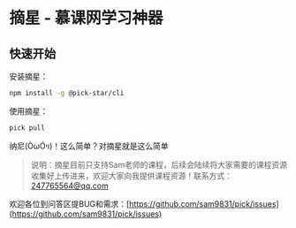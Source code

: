 # 摘星 - 慕课网学习神器

## 快速开始

安装摘星：
```bash
npm install -g @pick-star/cli
```

使用摘星：
```bash
pick pull
```

纳尼(ÒωÓױ)！这么简单？对摘星就是这么简单

> 说明：摘星目前只支持Sam老师的课程，后续会陆续将大家需要的课程资源收集好上传进来，欢迎大家向我提供课程资源！联系方式：247765564@qq.com

欢迎各位到问答区提BUG和需求：[https://github.com/sam9831/pick/issues](https://github.com/sam9831/pick/issues)
